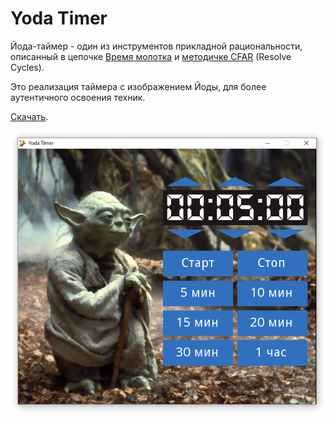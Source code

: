 # Yoda Timer

Йода-таймер - один из инструментов прикладной рациональности, описанный в цепочке 
[Время молотка](https://lesswrong.ru/w/%D0%92%D1%80%D0%B5%D0%BC%D1%8F_%D0%BC%D0%BE%D0%BB%D0%BE%D1%82%D0%BA%D0%BE%D0%B2_%D0%B4%D0%B5%D0%BD%D1%8C_2_%D0%99%D0%BE%D0%B4%D0%B0-%D1%82%D0%B0%D0%B9%D0%BC%D0%B5%D1%80)
и [методичке CFAR](https://rationality.org/files/cfar-handbook.pdf) (Resolve Cycles).

Это реализация таймера с изображением Йоды, для более аутентичного освоения техник.

[Скачать](https://drive.google.com/file/d/1sdKM7uj8AjsVxWSZyVyJW7zKEk4g8BAT/view?usp=sharing).

![ss](/screenshot.png)
